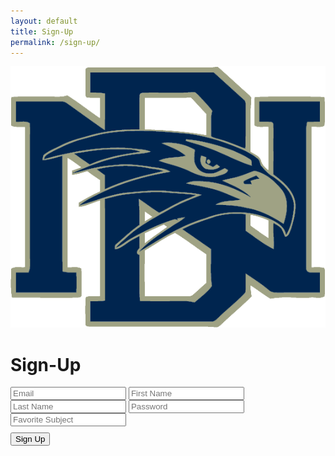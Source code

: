 ```yaml
---
layout: default
title: Sign-Up
permalink: /sign-up/
---
```


<html lang="en">

<head>
  <meta charset="UTF-8">
  <meta name="viewport" content="width=device-width, initial-scale=1.0">
  <title>Sign Up</title>

  <link rel="stylesheet" href="{{site.baseurl}}/signIn.css">
  <link rel="preconnect" href="https://fonts.googleapis.com">
  <link rel="preconnect" href="https://fonts.gstatic.com" crossorigin>
  <link href="https://fonts.googleapis.com/css2?family=Lexend:wght@100..900&display=swap" rel="stylesheet">
  <style>
    .suggestions-container {
      position: relative;
      z-index: 1000;
    }

    .suggestion {
      background-color: #fff;
      border: 1px solid #ddd;
      cursor: pointer;
      padding: 8px;
      width: calc(100% - 16px);
      color: black; /* Set the text color to black */
    }

    .suggestion:hover {
      background-color: #f0f0f0;
    }

    .tags-container {
      display: flex;
      flex-wrap: wrap;
      margin-top: 10px;
    }

    .tag {
      background-color: #007BFF;
      color: white;
      padding: 5px 10px;
      margin: 5px;
      border-radius: 3px;
      display: flex;
      align-items: center;
    }

    .tag .remove-tag {
      margin-left: 10px;
      cursor: pointer;
    }
  </style>
</head>

<body>
  <main id="main-holder">
    <div id="brand-logo">
      <img src="../images/icons/dnhs_logo.png" alt="Brand Logo">
    </div>
    <div id="login-div">
      <h1 id="login-header">Sign-Up</h1>
      <!--<div id="login-subheader">If you already have an account.</div>-->
      <form id="login-form">
        <input type="text" name="username" id="username-field" class="login-form-field" placeholder="Email">
        <input type="text" name="firstname" id="firstname-field" class="login-form-field" placeholder="First Name">
        <input type="text" name="lastname" id="lastname-field" class="login-form-field" placeholder="Last Name">
        <input type="password" name="password" id="password-field" class="login-form-field" placeholder="Password">
        <input type="text" name="subject" id="subject-field" class="login-form-field" placeholder="Favorite Subject">
        <div id="subject-suggestions" class="suggestions-container"></div>
        <div id="selected-tags" class="tags-container"></div>
      </form>
      <input type="submit" value="Sign Up" id="login-form-submit" onclick="signIn()">
    </div>
  </main>

  <script>
    const subjects = [
      'Biology', 'Chemistry', 'Physics', 'Computer Science', 'History', 'Engineering', 'Cybersecurity', 'Psychology'
    ];

    const selectedSubjects = []; // Array to store selected subjects

    document.getElementById('subject-field').addEventListener('input', function() {
      const input = this.value.toLowerCase();
      const suggestionsContainer = document.getElementById('subject-suggestions');
      suggestionsContainer.innerHTML = '';

      if (input) {
        const filteredSubjects = subjects.filter(subject => subject.toLowerCase().includes(input));
        filteredSubjects.forEach(subject => {
          const suggestionDiv = document.createElement('div');
          suggestionDiv.className = 'suggestion';
          suggestionDiv.textContent = subject;
          suggestionDiv.onclick = function() {
            addTag(subject);
            suggestionsContainer.innerHTML = '';
            document.getElementById('subject-field').value = '';
          };
          suggestionsContainer.appendChild(suggestionDiv);
        });
      }
    });

    document.addEventListener('click', function(event) {
      const suggestionsContainer = document.getElementById('subject-suggestions');
      if (!suggestionsContainer.contains(event.target) && event.target.id !== 'subject-field') {
        suggestionsContainer.innerHTML = '';
      }
    });

    function addTag(subject) {
      if (!selectedSubjects.includes(subject)) {
        selectedSubjects.push(subject);
        const tagsContainer = document.getElementById('selected-tags');
        const tagDiv = document.createElement('div');
        tagDiv.className = 'tag';
        tagDiv.textContent = subject;

        const removeSpan = document.createElement('span');
        removeSpan.className = 'remove-tag';
        removeSpan.textContent = 'x';
        removeSpan.onclick = function() {
          removeTag(subject);
        };

        tagDiv.appendChild(removeSpan);
        tagsContainer.appendChild(tagDiv);

        console.log(selectedSubjects); // Log the array of selected subjects
      }
    }

    function removeTag(subject) {
      const index = selectedSubjects.indexOf(subject);
      if (index > -1) {
        selectedSubjects.splice(index, 1);
        const tagsContainer = document.getElementById('selected-tags');
        tagsContainer.innerHTML = '';
        selectedSubjects.forEach(tag => addTag(tag));

        console.log(selectedSubjects); // Log the array of selected subjects
      }
    }

    var local = "http://localhost:8911";
    var deployed = "https://jcc.stu.nighthawkcodingsociety.com";

    function signIn() {
      console.log("button clicked");
      var email = document.getElementById('username-field').value;
      var password = document.getElementById('password-field').value;

      var requestBody = {
          email: email,
          password: password
      };

      var requestOptions = {
          method: 'POST',
          mode: 'cors', // no-cors, *cors, same-origin
          cache: 'no-cache', // *default, no-cache, reload, force-cache, only-if-cached
          credentials: 'include', // include, *same-origin, omit
          body: JSON.stringify(requestBody),
          headers: {
              "content-type": "application/json",
          },
      };

      fetch(deployed + '/authenticate', requestOptions)
      .then((response => {
        if (!response.ok) {
            if (response.status == "401") {
              throw new Error("Invalid email or password")
            }
            else {
              throw new Error("HTTP Error: " + response.status)
            }
        }
        return response.json();
        })) // Get response text
        .then(data => {
          // Check response status
          console.log(data.message);
          localStorage.setItem('jwtToken', data.cookie);
          window.location.replace("{{site.baseurl}}/dashboard/");
          return;
        }
      )
      .catch(error => {
          console.error('There was an error:', error);
          // Error occurred during sign-in
          displayErrorMessage(error.message);
      });
    }

    function displayErrorMessage(message) {
      // check if error message already exists 
      var existingErrorMessage = document.querySelector('.error-message');
      if (!existingErrorMessage) {
        var errorDiv = document.createElement('div');
        errorDiv.className = 'error-message';
        errorDiv.textContent = message;
        document.getElementById('login-div').appendChild(errorDiv);
      }
    }
  </script>
</body>

</html>